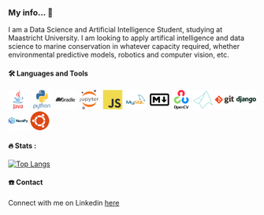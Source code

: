 ### My info... 👋

I am a Data Science and Artificial Intelligence Student, studying at Maastricht University. 
I am looking to apply artifical intelligence and data science to marine conservation in whatever capacity required, whether environmental predictive models, robotics and computer vision, etc. 

#### :hammer_and_wrench: Languages and Tools

<div>
  <img src="https://github.com/devicons/devicon/blob/master/icons/java/java-original-wordmark.svg" title="Java" alt="Java" width="40" height="40"/>&nbsp;
  <img src="https://github.com/devicons/devicon/blob/master/icons/python/python-original-wordmark.svg" title="Python" alt="Python" width="40" height="40"/>&nbsp;
<img src="https://github.com/devicons/devicon/blob/master/icons/gradle/gradle-plain-wordmark.svg" title="Gradle" alt="Gradle" width="40" height="40"/>&nbsp;
<img src="https://github.com/devicons/devicon/blob/master/icons/jupyter/jupyter-original-wordmark.svg" title="Jupyter" alt="Jupyter" width="40" height="40"/>&nbsp;
  <img src="https://github.com/devicons/devicon/blob/master/icons/javascript/javascript-original.svg" title="JavaScript" alt="JavaScript" width="40" height="40"/>&nbsp;
  <img src="https://github.com/devicons/devicon/blob/master/icons/mysql/mysql-original-wordmark.svg" title="MySQL"  alt="MySQL" width="40" height="40"/>&nbsp;
<img src="https://github.com/devicons/devicon/blob/master/icons/markdown/markdown-original.svg" title="Markdown" **alt="Markdown" width="40" height="40"/>
<img src="https://github.com/devicons/devicon/blob/master/icons/opencv/opencv-original-wordmark.svg" title="OpenCV" **alt="OpenCV" width="40" height="40"/>
<img src="https://github.com/devicons/devicon/blob/master/icons/matlab/matlab-line.svg" title="Matlab" **alt="Matlab" width="40" height="40"/>
<img src="https://github.com/devicons/devicon/blob/master/icons/git/git-original-wordmark.svg" **alt="Git" width="40" height="40"/>
<img src="https://github.com/devicons/devicon/blob/master/icons/django/django-plain-wordmark.svg" **alt="Django" width="40" height="40"/>
<img src="https://github.com/devicons/devicon/blob/master/icons/numpy/numpy-original-wordmark.svg" **alt="NumPy" width="40" height="40"/>
<img src="https://github.com/devicons/devicon/blob/master/icons/ubuntu/ubuntu-plain.svg" **alt="Ubuntu" width="40" height="40"/>
</div>

#### :fire: Stats :
[![Top Langs](https://github-readme-stats.vercel.app/api/top-langs/?username=trav-d13&layout=compact&theme=vision-friendly-dark)](https://github.com/anuraghazra/github-readme-stats)

#### :phone: Contact
Connect with me on Linkedin [here](linkedin.com/in/travis-dawson-614365182)
